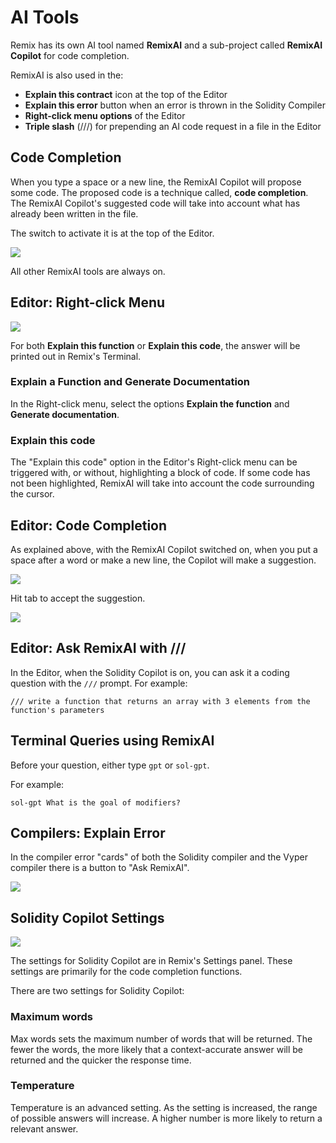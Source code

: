 AI Tools
========

Remix has its own AI tool named **RemixAI** and a sub-project called **RemixAI Copilot** for code completion.  

RemixAI is also used in the: 
- **Explain this contract** icon at the top of the Editor
- **Explain this error** button when an error is thrown in the Solidity Compiler
- **Right-click menu options** of the Editor
- **Triple slash** (///) for prepending an AI code request in a file in the Editor

## Code Completion
When you type a space or a new line, the RemixAI Copilot will propose some code.  The proposed code is a technique called, **code completion**. The RemixAI Copilot's suggested code will take into account what has already been written in the file.  

The switch to activate it is at the top of the Editor.

![](images/a-ai-switch.png)

All other RemixAI tools are always on.

## Editor: Right-click Menu 
![](images/a-ai-editor-popup-menu.png)

For both **Explain this function** or **Explain this code**, the answer will be printed out in Remix's Terminal.

### Explain a Function and Generate Documentation
In the Right-click menu, select the options **Explain the function** and **Generate documentation**.

### Explain this code
The "Explain this code" option in the Editor's Right-click menu can be triggered with, or without, highlighting a block of code. If some code has not been highlighted, RemixAI will take into account the code surrounding the cursor.

## Editor: Code Completion
As explained above, with the RemixAI Copilot switched on, when you put a space after a word or make a new line, the Copilot will make a suggestion. 

![](images/a-ai-completion-proposal.png)

Hit tab to accept the suggestion.

![](images/a-ai-completion-accepted.png)


## Editor: Ask RemixAI with ///
In the Editor, when the Solidity Copilot is on, you can ask it a coding question with the `///` prompt.
For example:

```plain text
/// write a function that returns an array with 3 elements from the function's parameters
```

## Terminal Queries using RemixAI
Before your question, either type `gpt` or `sol-gpt`.  

For example:

`sol-gpt What is the goal of modifiers?`

## Compilers: Explain Error
In the compiler error "cards" of both the Solidity compiler and the Vyper compiler there is a button to "Ask RemixAI".

![](images/a-ai-solcomp1.png)

## Solidity Copilot Settings

![](images/a-ai-settings.png)

The settings for Solidity Copilot are in Remix's Settings panel. These settings are primarily for the code completion functions.

There are two settings for Solidity Copilot:

### Maximum words 
Max words sets the maximum number of words that will be returned. The fewer the words, the more likely that a context-accurate answer will be returned and the quicker the response time.

### Temperature
Temperature is an advanced setting. As the setting is increased, the range of possible answers will increase. A higher number is more likely to return a relevant answer.
